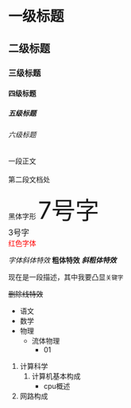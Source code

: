 # 一级标题
## 二级标题
### 三级标题
#### 四级标题
##### 五级标题
###### 六级标题

一段正文<br><br>
第二段文档处

<font face="黑体">黑体字形</font>
<font size=7>7号字</font><br>
<font size=3>3号字</font><br>
<font color=#FF0000>红色字体</font>

*字体斜体特效*
**粗体特效**
***斜粗体特效***

现在是一段描述，其中我要凸显`关键字`

~~删除线特效~~


* 语文
* 数学
* 物理
	* 流体物理
		* 01

1. 计算科学
	1. 计算机基本构成
		* cpu概述
2. 网路构成
 
